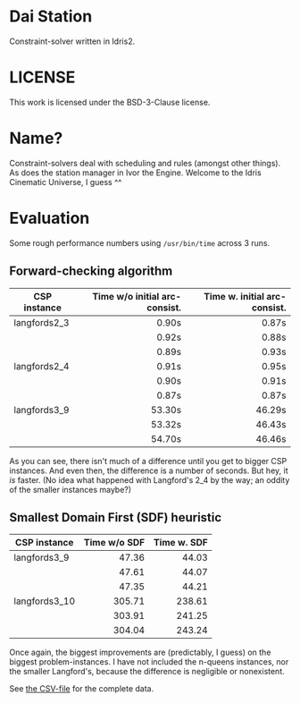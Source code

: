 # Dai Station

Constraint-solver written in Idris2.


# LICENSE

This work is licensed under the BSD-3-Clause license.


# Name?

Constraint-solvers deal with scheduling and rules (amongst other things). As
does the station manager in Ivor the Engine. Welcome to the Idris Cinematic
Universe, I guess ^^


# Evaluation

Some rough performance numbers using `/usr/bin/time` across 3 runs.

## Forward-checking algorithm

| CSP instance | Time w/o initial arc-consist. | Time w. initial arc-consist. |
| ------------ | ----------------------------: | ---------------------------: |
| langfords2_3 |                         0.90s |                        0.87s |
|              |                         0.92s |                        0.88s |
|              |                         0.89s |                        0.93s |
| langfords2_4 |                         0.91s |                        0.95s |
|              |                         0.90s |                        0.91s |
|              |                         0.87s |                        0.87s |
| langfords3_9 |                        53.30s |                       46.29s |
|              |                        53.32s |                       46.43s |
|              |                        54.70s |                       46.46s |

As you can see, there isn't much of a difference until you get to bigger CSP
instances. And even then, the difference is a number of seconds. But hey, it
_is_ faster. (No idea what happened with Langford's 2_4 by the way; an oddity of
the smaller instances maybe?)

## Smallest Domain First (SDF) heuristic

| CSP instance  | Time w/o SDF | Time w. SDF |
| ------------- | -----------: | ----------: |
| langfords3_9  |        47.36 |       44.03 |
|               |        47.61 |       44.07 |
|               |        47.35 |       44.21 |
| langfords3_10 |       305.71 |      238.61 |
|               |       303.91 |      241.25 |
|               |       304.04 |      243.24 |

Once again, the biggest improvements are (predictably, I guess) on the biggest
problem-instances. I have not included the n-queens instances, nor the smaller
Langford's, because the difference is negligible or nonexistent.

See
[the CSV-file](evaln/2023-02-06-sdf-3.csv)
for the complete data.

